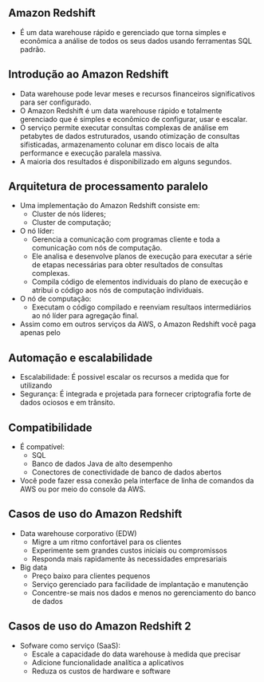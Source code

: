 ## Amazon Redshift

- É um data warehouse rápido e gerenciado que torna simples e econômica a análise de todos os seus dados usando ferramentas SQL padrão.

## Introdução ao Amazon Redshift

- Data warehouse pode levar meses e recursos financeiros significativos para ser configurado. 
- O Amazon Redshift é um data warehouse rápido e totalmente gerenciado que é simples e econômico de configurar, usar e escalar.
- O serviço permite executar consultas complexas de análise em petabytes de dados estruturados, usando otimização de consultas sifisticadas, armazenamento colunar em disco locais de alta performance e execução paralela massiva.
- A maioria dos resultados é disponibilizado em alguns segundos.

## Arquitetura de processamento paralelo

- Uma implementação do Amazon Redshift consiste em:
    - Cluster de nós líderes;
    - Cluster de computação;
- O nó líder:
    - Gerencia a comunicação com programas cliente e toda a comunicação com nós de computação.
    - Ele analisa e desenvolve planos de execução para executar a série de etapas necessárias para obter resultados de consultas complexas. 
    - Compila código de elementos individuais do plano de execução e atribui o código aos nós de computação individuais. 
- O nó de computação:
    - Executam o código compilado e reenviam resultaos intermediários ao nó líder para agregação final.
- Assim como em outros serviços da AWS, o Amazon Redshift você paga apenas pelo 

## Automação e escalabilidade 

- Escalabilidade: É possivel escalar os recursos a medida que for utilizando 
- Segurança: É integrada e projetada para fornecer criptografia forte de dados ociosos e em trânsito.

## Compatibilidade 

- É compatível:
    - SQL 
    - Banco de dados Java de alto desempenho
    - Conectores de conectividade de banco de dados abertos
- Você pode fazer essa conexão pela interface de linha de comandos da AWS ou por meio do console da AWS.

## Casos de uso do Amazon Redshift

- Data warehouse corporativo (EDW)
    - Migre a um ritmo confortável para os clientes
    - Experimente sem grandes custos iniciais ou compromissos
    - Responda mais rapidamente às necessidades empresariais
- Big data
    - Preço baixo para clientes pequenos
    - Serviço gerenciado para facilidade de implantação e manutenção 
    - Concentre-se mais nos dados e menos no gerenciamento do banco de dados

## Casos de uso do Amazon Redshift 2

- Sofware como serviço (SaaS):
    - Escale a capacidade do data warehouse à medida que precisar
    - Adicione funcionalidade analítica a aplicativos
    - Reduza os custos de hardware e software